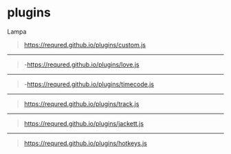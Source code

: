# plugins
Lampa
> https://requred.github.io/plugins/custom.js
---
> -https://requred.github.io/plugins/love.js
---
> -https://requred.github.io/plugins/timecode.js
---
> https://requred.github.io/plugins/track.js
---
> https://requred.github.io/plugins/jackett.js
---
> https://requred.github.io/plugins/hotkeys.js

